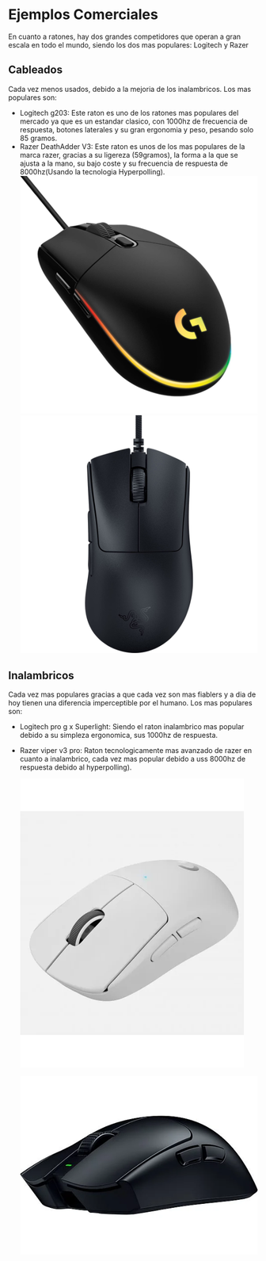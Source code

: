 # Ejemplos Comerciales
En cuanto a ratones, hay dos grandes competidores que operan a gran escala en todo el mundo, siendo los dos mas populares: Logitech y Razer
## Cableados
Cada vez menos usados, debido a la mejoria de los inalambricos.
Los mas populares son:

- Logitech g203: Este raton es uno de los ratones mas populares del mercado  ya que es un estandar clasico, con 1000hz de frecuencia de respuesta, botones laterales y su gran ergonomia y peso, pesando solo 85 gramos.
- Razer DeathAdder V3: Este raton es unos de los mas populares de la marca razer, gracias a su ligereza (59gramos), la forma a la que se ajusta a la mano, su bajo coste y su frecuencia de respuesta de 8000hz(Usando la tecnologia Hyperpolling).
   ![logicable](https://github.com/anxowo/FHW-Raton/blob/main/img/logitech.jpg)
  ![razercable](https://github.com/anxowo/FHW-Raton/blob/main/img/razercable.jpg)

## Inalambricos
Cada vez mas populares gracias a que cada vez son mas fiablers y a dia de hoy tienen una diferencia imperceptible por el humano.
Los mas populares son:

- Logitech pro g x Superlight: Siendo el raton inalambrico mas popular debido a su simpleza ergonomica, sus 1000hz de respuesta.
- Razer viper v3 pro:  Raton tecnologicamente mas avanzado de razer en cuanto a inalambrico, cada vez mas popular debido a uss 8000hz de respuesta debido al hyperpolling).

    ![logiianl](https://github.com/anxowo/FHW-Raton/blob/main/img/logiinal.jpg)

    ![razerinal](https://github.com/anxowo/FHW-Raton/blob/main/img/razerinal.jpg)
